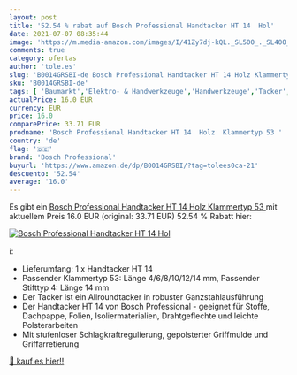 ```yaml
---
layout: post
title: '52.54 % rabat auf Bosch Professional Handtacker HT 14  Hol'
date: 2021-07-07 08:35:44
image: 'https://m.media-amazon.com/images/I/41Zy7dj-kQL._SL500_._SL400_.jpg'
comments: true
category: ofertas
author: 'tole.es'
slug: 'B0014GRSBI-de Bosch Professional Handtacker HT 14 Holz Klammertyp 53'
sku: 'B0014GRSBI-de'
tags: [ 'Baumarkt','Elektro- & Handwerkzeuge','Handwerkzeuge','Tacker','bosch professional', ]
actualPrice: 16.0 EUR
currency: EUR
price: 16.0
comparePrice: 33.71 EUR
prodname: 'Bosch Professional Handtacker HT 14  Holz  Klammertyp 53 '
country: 'de'
flag: '🇩🇪'
brand: 'Bosch Professional'
buyurl: 'https://www.amazon.de/dp/B0014GRSBI/?tag=tolees0ca-21'
descuento: '52.54'
average: '16.0'
---
```


Es gibt ein [Bosch Professional Handtacker HT 14  Holz  Klammertyp 53 ](https://www.amazon.de/dp/B0014GRSBI/?tag=tolees0ca-21) mit aktuellem Preis 16.0 EUR (original: 33.71 EUR) 52.54 % Rabatt hier:

[![Bosch Professional Handtacker HT 14  Hol](https://m.media-amazon.com/images/I/41Zy7dj-kQL._SL500_._SL400_.jpg)](https://www.amazon.de/dp/B0014GRSBI/?tag=tolees0ca-21)

ℹ️:

- Lieferumfang: 1 x Handtacker HT 14
- Passender Klammertyp 53: Länge 4/6/8/10/12/14 mm, Passender Stifttyp 4: Länge 14 mm
- Der Tacker ist ein Allroundtacker in robuster Ganzstahlausführung
- Der Handtacker HT 14 von Bosch Professional - geeignet für Stoffe, Dachpappe, Folien, Isoliermaterialien, Drahtgeflechte und leichte Polsterarbeiten
- Mit stufenloser Schlagkraftregulierung, gepolsterter Griffmulde und Griffarretierung

[🛒 kauf es hier!!](https://www.amazon.de/dp/B0014GRSBI/?tag=tolees0ca-21)
